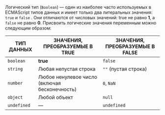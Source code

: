 Логический тип (`Boolean`) — один из наиболее часто используемых в ECMAScript типов данных и имеет только два литеральных значения: `true` и `false` . Они отличаются от числовых значений: true не равно **1**, а `false` не равно **0**. Присвоить логические значения переменным можно следующим образом:

| ТИП ДАННЫХ  | ЗНАЧЕНИЯ, ПРЕОБРАЗУЕМЫЕ В TRUE                | ЗНАЧЕНИЯ, ПРЕОБРАЗУЕМЫЕ В FALSE |
| ----------- | --------------------------------------------- | ------------------------------- |
| `boolean`   | **true**                                      | `false`                         |
| `string`    | Любая непустая строка                         | `""` (пустая строка)            |
| `number`    | Любое ненулевое число (включая бесконечность) | `0`, `NaN`                      |
| `object`    | Любой объект                                  | `null`                          |
| `undefined` | —                                             | `undefined`                     |
